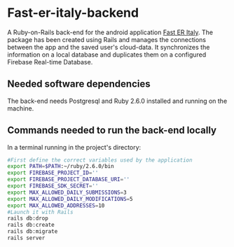 # Fast-er-italy-backend
A Ruby-on-Rails back-end for the android application [Fast ER Italy](https://github.com/bersa125/fast-er-italy-app).
The package has been created using Rails and manages the connections between the app and the saved user's cloud-data. 
It synchronizes the information on a local database and duplicates them on a configured Firebase Real-time Database.
## Needed software dependencies
The back-end needs Postgresql and Ruby 2.6.0 installed and running on the machine.
## Commands needed to run the back-end locally
In a terminal running in the project's directory:
```bash
#First define the correct variables used by the application
export PATH=$PATH:~/ruby/2.6.0/bin
export FIREBASE_PROJECT_ID=''
export FIREBASE_PROJECT_DATABASE_URI=''
export FIREBASE_SDK_SECRET=''
export MAX_ALLOWED_DAILY_SUBMISSIONS=3
export MAX_ALLOWED_DAILY_MODIFICATIONS=5
export MAX_ALLOWED_ADDRESSES=10
#Launch it with Rails
rails db:drop
rails db:create
rails db:migrate
rails server
```
